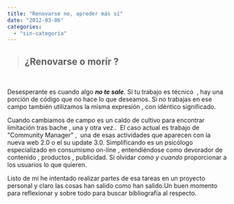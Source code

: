 ```yaml
---
title: "Renovarse no, apreder más sí"
date: "2012-03-06"
categories: 
  - "sin-categoria"
---
```


> ## ¿Renovarse o morír ?

 

Desesperante es cuando algo _**no te sale**_. Si tu trabajo es técnico  , hay una porción de código que no hace lo que deseamos. Si no trabajas en ese campo también utilizamos la misma expresión , con idéntico significado.

Cuando cambiamos de campo es un caldo de cultivo para encontrar limitación tras bache , una y otra vez..  El caso actual es trabajo de "Community Manager" ,  una de esas actividades que aparecen con la nueva web 2.0 o el su update 3.0. Simplificando es un psicólogo especializado en consumismo on-line , entendiéndose como devorador de contenido , productos , publicidad. Si olvidar _como y cuando_ proporcionar a los usuarios lo que quieren.

Listo de mi he intentado realizar partes de esa tareas en un proyecto personal y claro las cosas han salido como han salido.Un buen momento para reflexionar y sobre todo para buscar bibliografía al respecto.
